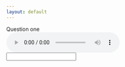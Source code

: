```yaml
---
layout: default
---
```


Question one <br>
<audio controls>
                <source src="media/1_e.mov" type="audio/mpeg">
                Your browser does not support the audio element.
            </audio><br>
<input type="text" id="name" name="name"/>
